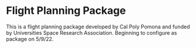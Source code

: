 # Flight Planning Package

This is a flight planning package developed by Cal Poly Pomona and funded by Universities Space Research Association. Beginning to configure as package on 5/9/22.